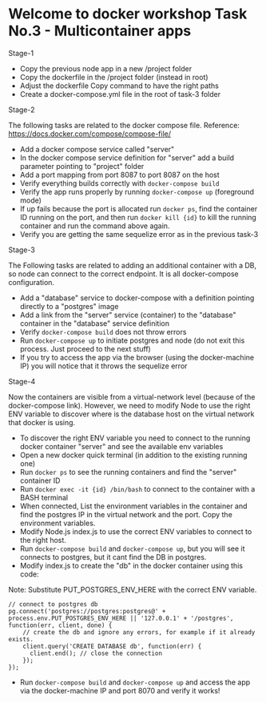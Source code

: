 # Welcome to docker workshop Task No.3 - Multicontainer apps

Stage-1

- Copy the previous node app in a new /project folder
- Copy the dockerfile in the /project folder (instead in root)
- Adjust the dockerfile Copy command to have the right paths
- Create a docker-compose.yml file in the root of task-3 folder

Stage-2

The following tasks are related to the docker compose file. Reference:
https://docs.docker.com/compose/compose-file/

- Add a docker compose service called "server"
- In the docker compose service definition for "server" add a build parameter pointing to "project" folder
- Add a port mapping from port 8087 to port 8087 on the host
- Verify everything builds correctly with `docker-compose build`
- Verify the app runs properly by running `docker-compose up` (foreground mode)
- If up fails because the port is allocated run `docker ps`, find the container ID running on the port, and then run `docker kill {id}` to kill the running container and run the command above again.
- Verify you are getting the same sequelize error as in the previous task-3

Stage-3

The Following tasks are related to adding an additional container with a DB, so node can connect to the correct endpoint. It is all docker-compose configuration.

- Add a "database" service to docker-compose with a definition pointing directly to a "postgres" image
- Add a link from the "server" service (container) to the "database" container in the "database" service definition
- Verify `docker-compose build` does not throw errors
- Run `docker-compose up` to initiate postgres and node (do not exit this process. Just proceed to the next stuff)
- If you try to access the app via the browser (using the docker-machine IP) you will notice that it throws the sequelize error

Stage-4

Now the containers are visible from a virtual-network level (because of the docker-compose link). However, we need to modify Node to use the right ENV variable to discover where is the database host on the virtual network that docker is using.

- To discover the right ENV variable you need to connect to the running docker container "server" and see the available env variables
- Open a new docker quick terminal (in addition to the existing running one)
- Run `docker ps` to see the running containers and find the "server" container ID
- Run `docker exec -it {id} /bin/bash` to connect to the container with a BASH terminal
- When connected, List the environment variables in the container and find the postgres IP in the virtual network and the port. Copy the environment variables.
- Modify Node.js index.js to use the correct ENV variables to connect to the right host.
- Run `docker-compose build` and `docker-compose up`, but you will see it connects to postgres, but it cant find the DB in postgres.
- Modify index.js to create the "db" in the docker container using this code:

Note: Substitute PUT_POSTGRES_ENV_HERE with the correct ENV variable.

```
// connect to postgres db
pg.connect('postgres://postgres:postgres@' + process.env.PUT_POSTGRES_ENV_HERE || '127.0.0.1' + '/postgres', function(err, client, done) {
    // create the db and ignore any errors, for example if it already exists.
    client.query('CREATE DATABASE db', function(err) {
      client.end(); // close the connection
    });
});
```

- Run `docker-compose build` and `docker-compose up` and access the app via the docker-machine IP and port 8070 and verify it works!

